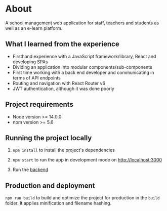 # About

A school management web application for staff, teachers and students as well as an e-learn platform.

## What I learned from the experience

- Firsthand experience with a JavaScript framework/library, React and developing SPAs
- Dividing an application into modular components/sub-components
- First time working with a back end developer and communicating in terms of API endpoints
- Routing and navigation with React Router v6
- JWT authentication, although it was done poorly

## Project requirements

- Node version >= 14.0.0
- npm version >= 5.6

## Running the project locally

1. `npm install` to install the project's dependencies

2. `npm start` to run the app in development mode on [http://localhost:3000](http://localhost:3000)

3. Run the [backend](https://github.com/errros/ESI-E-Learning)

## Production and deployment

`npm run build` to build and optimize the project for production in the `build` folder. It applies minification and filename hashing.
